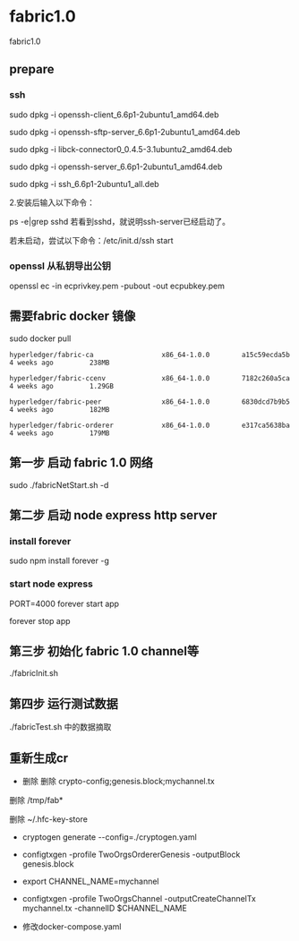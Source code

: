 # fabric1.0
fabric1.0

## prepare

### ssh

sudo dpkg -i openssh-client_6.6p1-2ubuntu1_amd64.deb 

sudo dpkg -i openssh-sftp-server_6.6p1-2ubuntu1_amd64.deb 

sudo dpkg -i libck-connector0_0.4.5-3.1ubuntu2_amd64.deb 

sudo dpkg -i openssh-server_6.6p1-2ubuntu1_amd64.deb 

sudo dpkg -i ssh_6.6p1-2ubuntu1_all.deb 

2.安装后输入以下命令：

ps -e|grep sshd 若看到sshd，就说明ssh-server已经启动了。 

若未启动，尝试以下命令：/etc/init.d/ssh start

### openssl 从私钥导出公钥

openssl ec -in ecprivkey.pem -pubout -out ecpubkey.pem

## 需要fabric docker 镜像

sudo docker pull 

    hyperledger/fabric-ca                 x86_64-1.0.0        a15c59ecda5b        4 weeks ago         238MB

    hyperledger/fabric-ccenv              x86_64-1.0.0        7182c260a5ca        4 weeks ago         1.29GB

    hyperledger/fabric-peer               x86_64-1.0.0        6830dcd7b9b5        4 weeks ago         182MB

    hyperledger/fabric-orderer            x86_64-1.0.0        e317ca5638ba        4 weeks ago         179MB

## 第一步 启动 fabric 1.0 网络
sudo ./fabricNetStart.sh -d

## 第二步 启动 node express http server

### install forever
sudo npm install forever -g

### start node express
PORT=4000 forever start app

forever stop app

## 第三步 初始化 fabric 1.0 channel等
./fabricInit.sh

## 第四步 运行测试数据
./fabricTest.sh 中的数据摘取


## 重新生成cr
- 删除
删除 crypto-config;genesis.block;mychannel.tx

删除 /tmp/fab*

删除 ~/.hfc-key-store

- cryptogen generate --config=./cryptogen.yaml

- configtxgen -profile TwoOrgsOrdererGenesis -outputBlock genesis.block

- export CHANNEL_NAME=mychannel

- configtxgen -profile TwoOrgsChannel -outputCreateChannelTx mychannel.tx -channelID $CHANNEL_NAME

- 修改docker-compose.yaml


